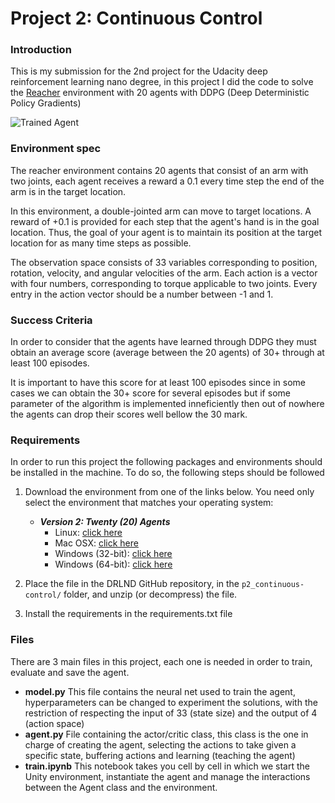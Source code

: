 [//]: # (Image References)

[image1]: https://user-images.githubusercontent.com/10624937/43851024-320ba930-9aff-11e8-8493-ee547c6af349.gif "Trained Agent"


# Project 2: Continuous Control

### Introduction

This is my submission for the 2nd project for the Udacity deep reinforcement learning nano degree, in this project I did the code to solve the [Reacher](https://github.com/Unity-Technologies/ml-agents/blob/master/docs/Learning-Environment-Examples.md#reacher) environment with 20 agents with DDPG (Deep Deterministic Policy Gradients)

![Trained Agent][image1]

### Environment spec

The reacher environment contains 20 agents that consist of an arm with two joints, each agent receives a reward a 0.1 every time step the end of the arm is in the target location. 

In this environment, a double-jointed arm can move to target locations. A reward of +0.1 is provided for each step that the agent's hand is in the goal location. Thus, the goal of your agent is to maintain its position at the target location for as many time steps as possible.

The observation space consists of 33 variables corresponding to position, rotation, velocity, and angular velocities of the arm. Each action is a vector with four numbers, corresponding to torque applicable to two joints. Every entry in the action vector should be a number between -1 and 1.

### Success Criteria

In order to consider that the agents have learned through DDPG they must obtain an average score (average between the 20 agents) of 30+ through at least 100 episodes.

It is important to have this score for at least 100 episodes since in some cases we can obtain the 30+ score for several episodes but if some parameter of the algorithm is implemented inneficiently then out of nowhere the agents can drop their scores well bellow the 30 mark.


### Requirements

In order to run this project the following packages and environments should be installed in the machine. To do so, the following steps should be followed

1. Download the environment from one of the links below.  You need only select the environment that matches your operating system:

    - **_Version 2: Twenty (20) Agents_**
        - Linux: [click here](https://s3-us-west-1.amazonaws.com/udacity-drlnd/P2/Reacher/Reacher_Linux.zip)
        - Mac OSX: [click here](https://s3-us-west-1.amazonaws.com/udacity-drlnd/P2/Reacher/Reacher.app.zip)
        - Windows (32-bit): [click here](https://s3-us-west-1.amazonaws.com/udacity-drlnd/P2/Reacher/Reacher_Windows_x86.zip)
        - Windows (64-bit): [click here](https://s3-us-west-1.amazonaws.com/udacity-drlnd/P2/Reacher/Reacher_Windows_x86_64.zip)
    

2. Place the file in the DRLND GitHub repository, in the `p2_continuous-control/` folder, and unzip (or decompress) the file. 

3. Install the requirements in the requirements.txt file 

### Files

There are 3 main files in this project, each one is needed in order to train, evaluate and save the agent.

* **model.py**  This file contains the neural net used to train the agent, hyperparameters can be changed to experiment the solutions, with the restriction of respecting the input of 33 (state size) and the output of 4 (action space)
* **agent.py** File containing the actor/critic class, this class is the one in charge of creating the agent, selecting the actions to take given a specific state, buffering actions and learning (teaching the agent)
* **train.ipynb** This notebook takes you cell by cell in which we start the Unity environment, instantiate the agent and manage the interactions between the Agent class and the environment.




